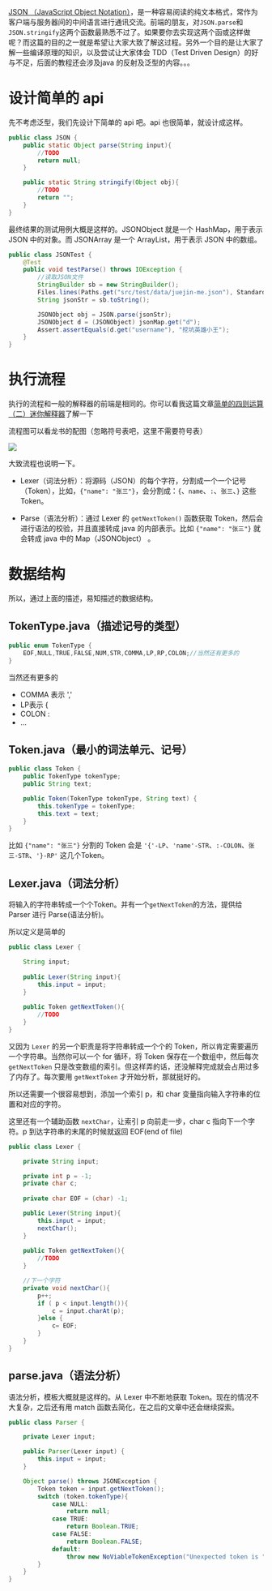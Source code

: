 [JSON （JavaScript Object Notation）](https://zh.wikipedia.org/wiki/JSON)，是一种容易阅读的纯文本格式，常作为客户端与服务器间的中间语言进行通讯交流。前端的朋友，对`JSON.parse`和`JSON.stringify`这两个函数最熟悉不过了。如果要你去实现这两个函或这样做呢？而这篇的目的之一就是希望让大家大致了解这过程。另外一个目的是让大家了解一些编译原理的知识，以及尝试让大家体会 TDD（Test Driven Design）的好与不足，后面的教程还会涉及java 的反射及泛型的内容。。。

# 设计简单的 api

先不考虑泛型，我们先设计下简单的 api 吧。api 也很简单，就设计成这样。

```java
public class JSON {
    public static Object parse(String input){
        //TODO
        return null;
    }

    public static String stringify(Object obj){
        //TODO
        return "";
    }
}
```

最终结果的测试用例大概是这样的。JSONObject 就是一个 HashMap，用于表示 JSON 中的对象。而 JSONArray 是一个 ArrayList，用于表示 JSON 中的数组。

```java
public class JSONTest {
    @Test
	public void testParse() throws IOException {
        //读取JSON文件
        StringBuilder sb = new StringBuilder();
        Files.lines(Paths.get("src/test/data/juejin-me.json"), StandardCharsets.UTF_8).forEach(sb::append);
        String jsonStr = sb.toString();

		JSONObject obj = JSON.parse(jsonStr);
        JSONObject d = (JSONObject) jsonMap.get("d");
        Assert.assertEquals(d.get("username"), "挖坑英雄小王");
	}
}
```


# 执行流程

执行的流程和一般的解释器的前端是相同的。你可以看我这篇文章[简单的四则运算（二）迷你解释器](https://juejin.im/post/5bd7a5a351882520916fa674)了解一下

流程图可以看龙书的配图（忽略符号表吧，这里不需要符号表）

![](https://www.tuchuang001.com/images/2018/10/14/QQ20181014-094101.png)

大致流程也说明一下。 

- Lexer（词法分析）：将源码（JSON）的每个字符，分割成一个一个记号（Token），比如，`{"name": "张三"}`，会分割成：`{`、`name`、`:`、`张三`、`}` 这些 Token。

- Parse（语法分析）：通过 Lexer 的 `getNextToken()` 函数获取 Token，然后会进行语法的校验，并且直接转成 java 的内部表示。比如 `{"name": "张三"}` 就会转成 java 中的 Map（JSONObject） 。


# 数据结构
所以，通过上面的描述，易知描述的数据结构。


## TokenType.java（描述记号的类型）

```java
public enum TokenType {
    EOF,NULL,TRUE,FALSE,NUM,STR,COMMA,LP,RP,COLON;//当然还有更多的
}
```

当然还有更多的

- COMMA 表示 ',' 
- LP表示 {
- COLON :
- ...



## Token.java（最小的词法单元、记号）

```java
public class Token {
    public TokenType tokenType;
    public String text;

    public Token(TokenType tokenType, String text) {
        this.tokenType = tokenType;
        this.text = text;
    }
}
```

比如 `{"name": "张三"}` 分割的 Token 会是 `'{'-LP`、`'name'-STR`、`:-COLON`、`张三-STR`、`'}-RP'` 这几个Token。

## Lexer.java（词法分析）

将输入的字符串转成一个个Token。并有一个`getNextToken`的方法，提供给 Parser 进行 Parse(语法分析)。

所以定义是简单的
```java
public class Lexer {

    String input;
    
    public Lexer(String input){
        this.input = input;        
    }
    
    public Token getNextToken(){
        //TODO
    }
}
```

又因为 `Lexer` 的另一个职责是将字符串转成一个个的 Token，所以肯定需要遍历一个字符串。当然你可以一个 for 循环，将 Token 保存在一个数组中，然后每次 `getNextToken` 只是改变数组的索引。但这样弄的话，还没解释完成就会占用过多了内存了。每次要用 `getNextToken` 才开始分析，那就挺好的。

所以还需要一个很容易想到，添加一个索引 p，和 char 变量指向输入字符串的位置和对应的字符。

这里还有一个辅助函数 `nextChar`，让索引 p 向前走一步，char c 指向下一个字符。p 到达字符串的末尾的时候就返回 EOF(end of file)

```java
public class Lexer {

    private String input;

	private int p = -1;
    private char c;
    
    private char EOF = (char) -1;

    public Lexer(String input){
        this.input = input;        
        nextChar();
    }
    
    public Token getNextToken(){
        //TODO
    }

    //下一个字符
    private void nextChar(){
        p++;
        if ( p < input.length()){
            c = input.charAt(p);
        }else {
            c= EOF;
        }
    }
}
```

## parse.java（语法分析）
语法分析，模板大概就是这样的。从 Lexer 中不断地获取 Token。现在的情况不大复杂，之后还有用 match 函数去简化，在之后的文章中还会继续探索。

```java
public class Parser {

    private Lexer input;

    public Parser(Lexer input) {
        this.input = input;
    }

    Object parse() throws JSONException {
        Token token = input.getNextToken();
        switch (token.tokenType){
            case NULL:
                return null;
            case TRUE:
                return Boolean.TRUE;
            case FALSE:
                return Boolean.FALSE;
            default:
                throw new NoViableTokenException("Unexpected token is " + token.tokenType);
        }
    }
}
```
